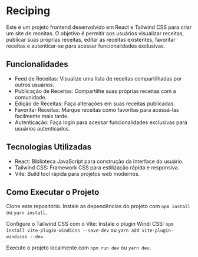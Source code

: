 # Reciping
Este é um projeto frontend desenvolvido em React e Tailwind CSS para criar um site de receitas. O objetivo é permitir aos usuários visualizar receitas, publicar suas próprias receitas, editar as receitas existentes, favoritar receitas e autenticar-se para acessar funcionalidades exclusivas.

## Funcionalidades
- Feed de Receitas: Visualize uma lista de receitas compartilhadas por outros usuários.
- Publicação de Receitas: Compartilhe suas próprias receitas com a comunidade.
- Edição de Receitas: Faça alterações em suas receitas publicadas.
- Favoritar Receitas: Marque receitas como favoritas para acessá-las facilmente mais tarde.
- Autenticação: Faça login para acessar funcionalidades exclusivas para usuários autenticados.

## Tecnologias Utilizadas
- React: Biblioteca JavaScript para construção da interface do usuário.
- Tailwind CSS: Framework CSS para estilização rápida e responsiva.
- Vite: Build tool rápida para projetos web modernos.

## Como Executar o Projeto
Clone este repositório.
Instale as dependências do projeto com ```npm install``` ou ```yarn install```.

Configure o Tailwind CSS com o Vite:
Instale o plugin Windi CSS: ```npm install vite-plugin-windicss --save-dev``` ou ```yarn add vite-plugin-windicss --dev```.

Execute o projeto localmente com ```npm run dev``` ou ```yarn dev```.
